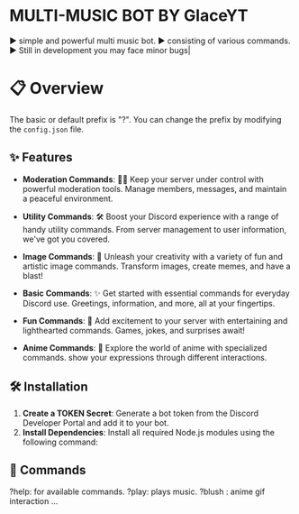 #  MULTI-MUSIC BOT BY GlaceYT 
▶️ simple and powerful multi music bot.
▶️ consisting of various commands.
▶️ Still in development you may face minor bugs|

# 📋 Overview

The basic or default prefix is "?". You can change the prefix by modifying the `config.json` file.

## ✨ Features


- **Moderation Commands**: 👮‍♂️ Keep your server under control with powerful moderation tools. Manage members, messages, and maintain a peaceful environment.

- **Utility Commands**: 🛠️ Boost your Discord experience with a range of handy utility commands. From server management to user information, we've got you covered.

- **Image Commands**: 📸 Unleash your creativity with a variety of fun and artistic image commands. Transform images, create memes, and have a blast!

- **Basic Commands**: ✨ Get started with essential commands for everyday Discord use. Greetings, information, and more, all at your fingertips.

- **Fun Commands**: 🎉 Add excitement to your server with entertaining and lighthearted commands. Games, jokes, and surprises await!

- **Anime Commands**: 🌟 Explore the world of anime with specialized commands. show your expressions through different interactions.

## 🛠️ Installation

1. **Create a TOKEN Secret**: Generate a bot token from the Discord Developer Portal and add it to your bot.
2. **Install Dependencies**: Install all required Node.js modules using the following command:

## 📜 Commands
?help: for available commands.
?play: plays music.
?blush : anime gif interaction
...



